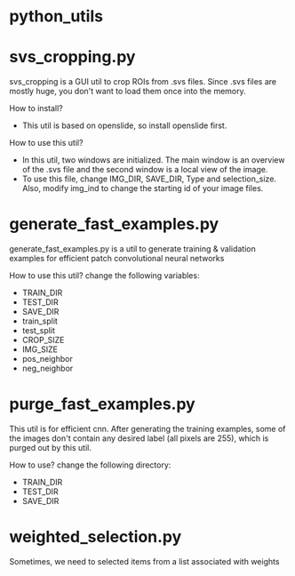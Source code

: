 # python_utils

# svs_cropping.py
svs_cropping is a GUI util to crop ROIs from .svs files. Since .svs files are mostly huge, you don't want to load them once into the memory. 

How to install?
- This util is based on openslide, so install openslide first.

How to use this util?
- In this util, two windows are initialized. The main window is an overview of the .svs file and the second window is a local view of the image.
- To use this file, change IMG_DIR, SAVE_DIR, Type and selection_size. Also, modify img_ind to change the starting id of your image files. 

# generate_fast_examples.py
generate_fast_examples.py is a util to generate training & validation examples for efficient patch convolutional neural networks

How to use this util?
change the following variables:
- TRAIN_DIR
- TEST_DIR
- SAVE_DIR
- train_split
- test_split
- CROP_SIZE
- IMG_SIZE
- pos_neighbor
- neg_neighbor

# purge_fast_examples.py
This util is for efficient cnn. After generating the training examples, some of the images don't contain any desired label (all pixels are 255), which is purged out by this util.

How to use?
change the following directory:
- TRAIN_DIR 
- TEST_DIR 
- SAVE_DIR

# weighted_selection.py
Sometimes, we need to selected items from a list associated with weights
